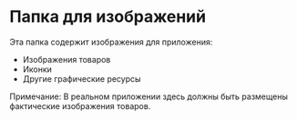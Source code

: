 # Папка для изображений

Эта папка содержит изображения для приложения:
- Изображения товаров
- Иконки
- Другие графические ресурсы

Примечание: В реальном приложении здесь должны быть размещены фактические изображения товаров. 